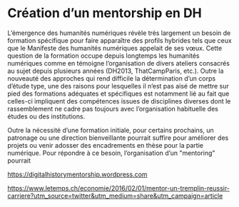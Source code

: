 # Création d’un mentorship en DH

L’émergence des humanités numériques révèle très largement un besoin de formation spécifique pour faire apparaître des profils hybrides tels que ceux que le Manifeste des humanités numériques appelait de ses vœux. Cette question de la formation occupe depuis longtemps les humanités numériques comme en témoigne l’organisation de divers ateliers consacrés au sujet depuis plusieurs années (DH2013, ThatCampParis, etc.). Outre la nouveauté des approches qui rend difficile la détermination d’un corps d’étude type, une des raisons pour lesquelles il n’est pas aisé de mettre sur pied des formations adéquates et spécifiques est notamment lié au fait que celles-ci impliquent des compétences issues de disciplines diverses dont le rassemblement ne cadre pas toujours avec l’organisation habituelle des études ou des institutions.

Outre la nécessité d’une formation initiale, pour certains prochains, un patronage ou une direction bienveillante pourrait suffire pour améliorer des projets ou venir adosser des encadrements en thèse pour la partie numérique. Pour répondre à ce besoin, l’organisation d’un "mentoring" pourrait 



https://digitalhistorymentorship.wordpress.com

https://www.letemps.ch/economie/2016/02/01/mentor-un-tremplin-reussir-carriere?utm_source=twitter&utm_medium=share&utm_campaign=article